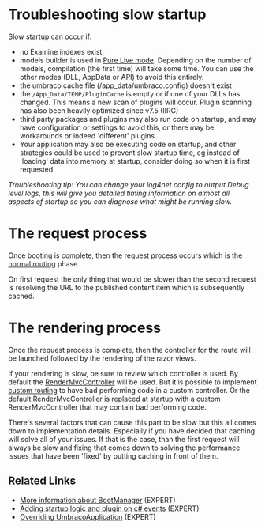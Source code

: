 # Troubleshooting slow startup

Slow startup can occur if: 
* no Examine indexes exist
* models builder is used in [Pure Live mode](../Reference/Templating/Modelsbuilder/Builder-Modes#pure-live-models). Depending on the number of models, compilation (the first time) will take some time. You can use the other modes (DLL, AppData or API) to avoid this entirely.
* the umbraco cache file (/app_data/umbraco.config) doesn't exist
* the `/App_Data/TEMP/PluginCache` is empty or if one of your DLLs has changed. This means a new scan of plugins will occur. Plugin scanning has also been heavily optimized since v7.5 (IIRC)
* third party packages and plugins may also run code on startup, and may have configuration or settings to avoid this, or there may be workarounds or indeed 'different' plugins
* Your application may also be executing code on startup, and other strategies could be used to prevent slow startup time, eg instead of 'loading' data into memory at startup, consider doing so when it is first requested

_Troubleshooting tip: You can change your log4net config to *output Debug* level logs, this will give you detailed timing information on almost all aspects of startup so you can diagnose what might be running slow._

# The request process

Once booting is complete, then the request process occurs which is the [normal routing](../Routing/) phase.

On first request the only thing that would be slower than the second request is resolving the URL to the published content item which is subsequently cached.

# The rendering process

Once the request process is complete, then the controller for the route will be launched followed by the rendering of the razor views.

If your rendering is slow, be sure to review which controller is used. By default the [RenderMvcController](../../Implementation/default-routing/Controller-Selection/) will be used.  But it is possible to implement [custom routing](../Implementation/Custom-Routing/) to have bad performing code in a custom controller. Or the default RenderMvcController is replaced at startup with a custom RenderMvcController that may contain bad performing code.

There's several factors that can cause this part to be slow but this all comes down to implementation details. Especially if you have decided that caching will solve all of your issues. If that is the case, than the first request will always be slow and fixing that comes down to solving the performance issues that have been 'fixed' by putting caching in front of them.

## Related Links
* [More information about BootManager](./Understanding-BootManager) (EXPERT)
* [Adding startup logic and plugin on c# events](./Application-Startup) (EXPERT)
* [Overriding UmbracoApplication](./Extending-UmbracoApplication) (EXPERT)
